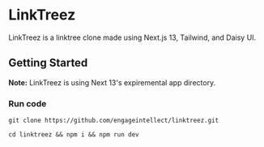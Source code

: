 # LinkTreez

LinkTreez is a linktree clone made using Next.js 13, Tailwind, and Daisy UI.

## Getting Started

**Note:** LinkTreez is using Next 13's expiremental app directory.

### Run code

`git clone https://github.com/engageintellect/linktreez.git`

`cd linktreez && npm i && npm run dev`
